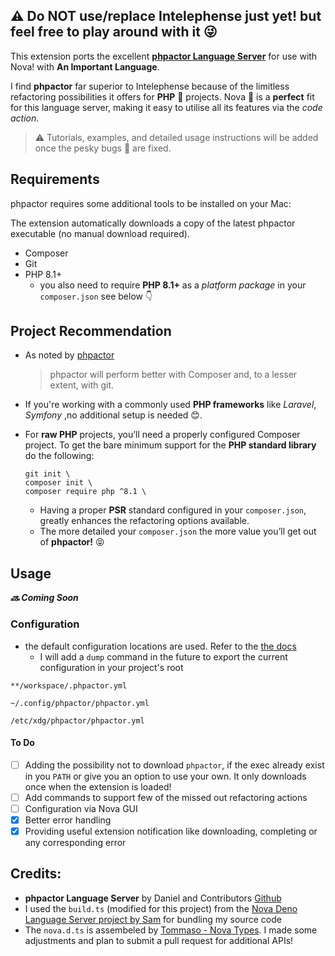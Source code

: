 <!--
👋 Hello! As Nova users browse the extensions library, a good README can help them understand what your extension does, how it works, and what setup or configuration it may require.

Not every extension will need every item described below. Use your best judgement when deciding which parts to keep to provide the best experience for your new users.

💡 Quick Tip! As you edit this README template, you can preview your changes by selecting **Extensions → Activate Project as Extension**, opening the Extension Library, and selecting "phpactor" in the sidebar.

Let's get started!
-->

<!--
🎈 Include a brief description of the features your extension provides. For example:
-->

## ⚠️ Do NOT use/replace Intelephense just yet! but feel free to play around with it 😜

This extension ports the excellent
**[phpactor Language Server](https://github.com/phpactor/phpactor)**
for use with Nova! with **An Important Language**.

I find **phpactor** far superior to Intelephense because of the
limitless refactoring possibilities it offers for **PHP** 🐘 projects.
Nova 🌌 is a **perfect** fit for this language server, making it easy
to utilise all its features via the _code action_.

> ⚠️ Tutorials, examples, and detailed usage instructions will be
> added once the pesky bugs 🐞 are fixed.

<!--
🎈 It can also be helpful to include a screenshot or GIF showing your extension in action:
-->

## Requirements

<!--
🎈 If your extension depends on external processes or tools that users will need to have, it's helpful to list those and provide links to their installers:
-->

phpactor requires some additional tools to be installed on your Mac:

The extension automatically downloads a copy of the latest phpactor
executable (no manual download required).

- Composer
- Git
- PHP 8.1+
  - you also need to require **PHP 8.1+** as a _platform package_ in
    your `composer.json` see below 👇

## Project Recommendation

- As noted by
  [phpactor](https://phpactor.readthedocs.io/en/master/usage/standalone.html#health-check)
  > phpactor will perform better with Composer and, to a lesser
  > extent, with git.
- If you're working with a commonly used **PHP frameworks** like
  _Laravel_, _Symfony_ ,no additional setup is needed 😊.
- For **raw PHP** projects, you’ll need a properly configured Composer
  project. To get the bare minimum support for the **PHP standard
  library** do the following:

  ```shell
  git init \
  composer init \
  composer require php ^8.1 \
  ```

  - Having a proper **PSR** standard configured in your
    `composer.json`, greatly enhances the refactoring options
    available.
  - The more detailed your `composer.json` the more value you’ll get
    out of **phpactor!** 😝

<!--
✨ Providing tips, tricks, or other guides for installing or configuring external dependencies can go a long way toward helping your users have a good setup experience:
-->

## Usage

<!--
🎈 If your extension provides features that are invoked manually, consider describing those options for users:
-->

**_🔜 Coming Soon_**

<!--
🎈 Alternatively, if your extension runs automatically (as in the case of a validator), consider showing users what they can expect to see:
-->

### Configuration

<!--
🎈 If your extension offers global- or workspace-scoped preferences, consider pointing users toward those settings. For example:
-->

- the default configuration locations are used. Refer to the
  [the docs](https://phpactor.readthedocs.io/en/master/usage/configuration.html)
  - I will add a `dump` command in the future to export the current
    configuration in your project's root

```
**/workspace/.phpactor.yml

~/.config/phpactor/phpactor.yml

/etc/xdg/phpactor/phpactor.yml
```

<!--
👋 That's it! Happy developing!

P.S. If you'd like, you can remove these comments before submitting your extension 😉
-->

#### To Do

- [ ] Adding the possibility not to download `phpactor`, if the exec
      already exist in you `PATH` or give you an option to use your
      own. It only downloads once when the extension is loaded!
- [ ] Add commands to support few of the missed out refactoring
      actions
- [ ] Configuration via Nova GUI
- [x] Better error handling
- [x] Providing useful extension notification like downloading,
      completing or any corresponding error

## Credits:

- **phpactor Language Server** by Daniel and Contributors
  [Github](https://github.com/phpactor/phpactor)
- I used the `build.ts` (modified for this project) from the
  [Nova Deno Language Server project by Sam](https://github.com/sgwilym/nova-deno)
  for bundling my source code
- The `nova.d.ts` is assembeled by
  [Tommaso - Nova Types](https://github.com/tommasongr/nova-types). I
  made some adjustments and plan to submit a pull request for
  additional APIs!
